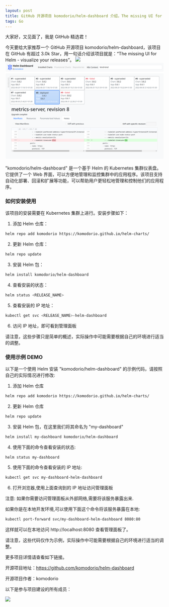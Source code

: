 ```yaml
---
layout: post
title: GitHub 开源项目 komodorio/helm-dashboard 介绍，The missing UI for Helm - visualize your releases
tags: Go
---
```


大家好，又见面了，我是 GitHub 精选君！

今天要给大家推荐一个 GitHub 开源项目 komodorio/helm-dashboard，该项目在 GitHub 有超过 3.0k Star，用一句话介绍该项目就是：“The missing UI for Helm - visualize your releases”。
![](https://raw.githubusercontent.com/komodorio/helm-dashboard/master/pkg/dashboard/static/logo-header.svg#gh-light-mode-only)
![](https://raw.githubusercontent.com/komodorio/helm-dashboard/master/screenshot.png)

"komodorio/helm-dashboard" 是一个基于 Helm 的 Kubernetes 集群仪表盘。它提供了一个 Web 界面，可以方便地管理和监控集群中的应用程序。该项目支持自动化部署、回滚和扩展等功能，可以帮助用户更轻松地管理和控制他们的应用程序。



### 如何安装使用

该项目的安装需要在 Kubernetes 集群上进行。安装步骤如下：

1. 添加 Helm 仓库：
```sh
helm repo add komodorio https://komodorio.github.io/helm-charts/
```

2. 更新 Helm 仓库：
```sh
helm repo update
```

3. 安装 Helm 包：
```sh
helm install komodorio/helm-dashboard
```

4. 查看安装的状态：
```sh
helm status <RELEASE_NAME>
```

5. 查看安装的 IP 地址：
```sh
kubectl get svc <RELEASE_NAME>-helm-dashboard
```

6. 访问 IP 地址，即可看到管理面板

请注意，这些步骤只是简单的概述，实际操作中可能需要根据自己的环境进行适当的调整。


### 使用示例 DEMO

以下是一个使用 Helm 安装 "komodorio/helm-dashboard" 的示例代码，请按照自己的实际情况进行修改:

1. 添加 Helm 仓库
```sh
helm repo add komodorio https://komodorio.github.io/helm-charts/
```

2. 更新 Helm 仓库
```sh
helm repo update
```

3. 安装 Helm 包，在这里我们将其命名为 "my-dashboard"
```sh
helm install my-dashboard komodorio/helm-dashboard
```

4. 使用下面的命令查看安装的状态:
```sh
helm status my-dashboard
```

5. 使用下面的命令查看安装的 IP 地址:
```sh
kubectl get svc my-dashboard-helm-dashboard
```

6. 打开浏览器,使用上面查询到的 IP 地址访问管理面板

注意: 如果你需要访问管理面板从外部网络,需要将该服务暴露出来.

如果你是在本地开发环境,可以使用下面这个命令将该服务暴露在本地:
```sh
kubectl port-forward svc/my-dashboard-helm-dashboard 8080:80
```

这样就可以在本地访问 http://localhost:8080 查看管理面板了。

请注意，这些代码仅作为示例，实际操作中可能需要根据自己的环境进行适当的调整。


更多项目详情请查看如下链接。

开源项目地址：https://github.com/komodorio/helm-dashboard 

开源项目作者：komodorio

以下是参与项目建设的所有成员：

![](https://contrib.rocks/image?repo=komodorio/helm-dashboard)

